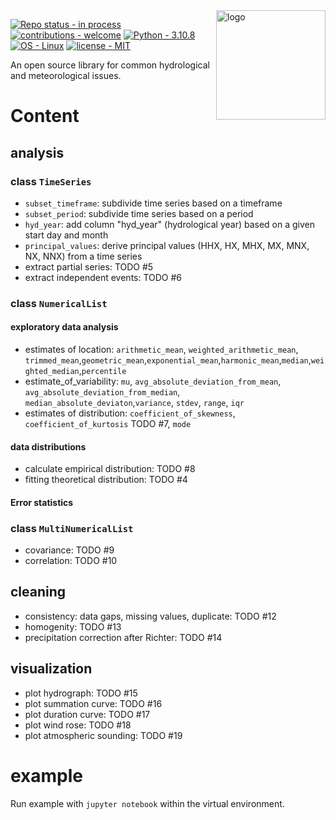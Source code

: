 <img align="right" src="logo.svg" alt="logo" width="175"/>   

[![Repo status - in process](https://img.shields.io/static/v1?label=Repo+status&message=in+process&color=90EE90&style=for-the-badge)](https://)
[![contributions - welcome](https://img.shields.io/static/v1?label=contributions&message=welcome&color=90EE90&style=for-the-badge)](https://)
[![Python - 3.10.8](https://img.shields.io/static/v1?label=Python&message=3.10.8&color=yellow&style=for-the-badge&logo=python)](https://)
[![OS - Linux](https://img.shields.io/badge/OS-Linux-blue?style=for-the-badge&logo=linux&logoColor=white)](https://)
[![license - MIT](https://img.shields.io/badge/license-MIT-blue?style=for-the-badge&)](https://lbesson.mit-license.org/)

An open source library for common hydrological and meteorological issues.

# Content
## analysis
### class `TimeSeries`
- `subset_timeframe`: subdivide time series based on a timeframe
- `subset_period`: subdivide time series based on a period
- `hyd_year`: add column "hyd_year" (hydrological year) based on a given start day and month
- `principal_values`: derive principal values (HHX, HX, MHX, MX, MNX, NX, NNX) from a time series
- extract partial series: TODO #5
- extract independent events: TODO #6

### class `NumericalList`
#### exploratory data analysis
- estimates of location: `arithmetic_mean`, `weighted_arithmetic_mean`, `trimmed_mean`,`geometric_mean`,`exponential_mean`,`harmonic_mean`,`median`,`weighted_median`,`percentile`
- estimate_of_variability: `mu`, `avg_absolute_deviation_from_mean`, `avg_absolute_deviation_from_median`, `median_absolute_deviaton`,`variance`, `stdev`, `range`, `iqr`
- estimates of distribution: `coefficient_of_skewness`, `coefficient_of_kurtosis` TODO #7, `mode`

#### data distributions
- calculate empirical distribution: TODO #8
- fitting theoretical distribution: TODO #4
#### Error statistics

### class `MultiNumericalList`
- covariance: TODO #9
- correlation: TODO #10


## cleaning
- consistency: data gaps, missing values, duplicate: TODO #12
- homogenity: TODO #13
- precipitation correction after Richter: TODO #14
 
## visualization
- plot hydrograph: TODO #15
- plot summation curve: TODO #16
- plot duration curve: TODO #17
- plot wind rose: TODO #18
- plot atmospheric sounding: TODO #19

# example
Run example with `jupyter notebook` within the virtual environment.